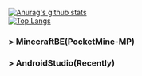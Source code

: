 [![Anurag's github stats](https://github-readme-stats.vercel.app/api?username=xtakumatutix&show_icons=true)](https://github.com/anuraghazra/github-readme-stats)<br>
[![Top Langs](https://github-readme-stats.vercel.app/api/top-langs/?username=xtakumatutix&hide=javascript,html,css&layout=compact)](https://github.com/anuraghazra/github-readme-stats)<br>
### > MinecraftBE(PocketMine-MP)<br>
### > AndroidStudio(Recently)

<!--
**xtakumatutix/xtakumatutix** is a ✨ _special_ ✨ repository because its `README.md` (this file) appears on your GitHub profile.

Here are some ideas to get you started:

- 🔭 I’m currently working on ...
- 🌱 I’m currently learning ...
- 👯 I’m looking to collaborate on ...
- 🤔 I’m looking for help with ...
- 💬 Ask me about ...
- 📫 How to reach me: ...
- 😄 Pronouns: ...
- ⚡ Fun fact: ...
-->
